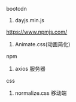 bootcdn
1. dayjs.min.js

https://www.npmjs.com/
1. Animate.css(动画简化)

npm
1. axios    服务器

css
1. normalize.css 移动端